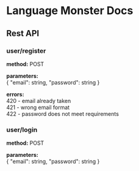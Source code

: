 # Language Monster Docs

## Rest API

### user/register
**method:** POST  

**parameters:**   
{ "email": string,
  "password": string }
  
**errors:**  
420 - email already taken  
421 - wrong email format  
422 - password does not meet requirements

### user/login
**method:** POST  
    
**parameters:**  
{ "email": string, "password": string }  





